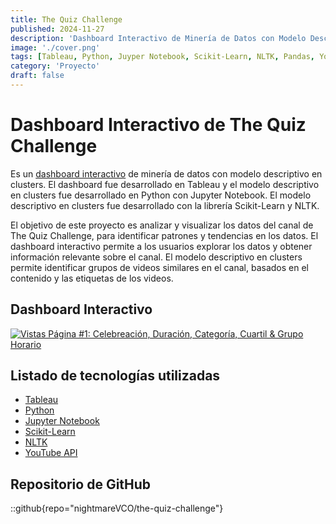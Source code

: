 ```yaml
---
title: The Quiz Challenge
published: 2024-11-27
description: 'Dashboard Interactivo de Minería de Datos con Modelo Descriptivo en Clusters.'
image: './cover.png'
tags: [Tableau, Python, Juyper Notebook, Scikit-Learn, NLTK, Pandas, YouTube API]
category: 'Proyecto'
draft: false
---
```


# Dashboard Interactivo de The Quiz Challenge

Es un [dashboard interactivo](https://public.tableau.com/app/profile/vladimir.curiel/viz/TheQuizChallenge-YouTubeChannel/Vistas-Pgina1) de minería de datos con modelo descriptivo en clusters. El dashboard fue desarrollado en Tableau y el modelo descriptivo en clusters fue desarrollado en Python con Jupyter Notebook. El modelo descriptivo en clusters fue desarrollado con la librería Scikit-Learn y NLTK.

El objetivo de este proyecto es analizar y visualizar los datos del canal de The Quiz Challenge, para identificar patrones y tendencias en los datos. El dashboard interactivo permite a los usuarios explorar los datos y obtener información relevante sobre el canal. El modelo descriptivo en clusters permite identificar grupos de videos similares en el canal, basados en el contenido y las etiquetas de los videos.

## Dashboard Interactivo

<div class='tableauPlaceholder' id='viz1733936962257' style='position: relative'><noscript><a href='#'><img alt='Vistas Página #1: Celebreación, Duración, Categoría, Cuartil &amp; Grupo Horario ' src='https:&#47;&#47;public.tableau.com&#47;static&#47;images&#47;Th&#47;TheQuizChallenge-YouTubeChannel&#47;Vistas-Pgina1&#47;1_rss.png' style='border: none' /></a></noscript><object class='tableauViz'  style='display:none;'><param name='host_url' value='https%3A%2F%2Fpublic.tableau.com%2F' /> <param name='embed_code_version' value='3' /> <param name='site_root' value='' /><param name='name' value='TheQuizChallenge-YouTubeChannel&#47;Vistas-Pgina1' /><param name='tabs' value='no' /><param name='toolbar' value='yes' /><param name='static_image' value='https:&#47;&#47;public.tableau.com&#47;static&#47;images&#47;Th&#47;TheQuizChallenge-YouTubeChannel&#47;Vistas-Pgina1&#47;1.png' /> <param name='animate_transition' value='yes' /><param name='display_static_image' value='yes' /><param name='display_spinner' value='yes' /><param name='display_overlay' value='yes' /><param name='display_count' value='yes' /><param name='language' value='en-US' /></object></div>                <script type='text/javascript'>                    var divElement = document.getElementById('viz1733936962257');                    var vizElement = divElement.getElementsByTagName('object')[0];                    if ( divElement.offsetWidth > 800 ) { vizElement.style.width='100%';vizElement.style.height=(divElement.offsetWidth*0.75)+'px';} else if ( divElement.offsetWidth > 500 ) { vizElement.style.width='100%';vizElement.style.height=(divElement.offsetWidth*0.75)+'px';} else { vizElement.style.width='100%';vizElement.style.height='2627px';}                     var scriptElement = document.createElement('script');                    scriptElement.src = 'https://public.tableau.com/javascripts/api/viz_v1.js';                    vizElement.parentNode.insertBefore(scriptElement, vizElement);                </script>

## Listado de tecnologías utilizadas

- [Tableau](https://www.tableau.com/)
- [Python](https://www.python.org/)
- [Jupyter Notebook](https://jupyter.org/)
- [Scikit-Learn](https://scikit-learn.org/)
- [NLTK](https://www.nltk.org/)
- [YouTube API](https://developers.google.com/youtube/v3)

## Repositorio de GitHub

::github{repo="nightmareVCO/the-quiz-challenge"}